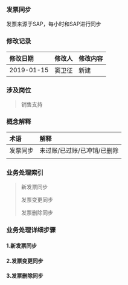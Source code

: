 ### 发票同步

发票来源于SAP，每小时和SAP进行同步

### 修改记录

| 修改日期 | 修改人 | 修改内容 |
| :--- | :--- | :--- |
| 2019-01-15 | 窦卫征 | 新建 |

### 涉及岗位

> 销售支持

### 概念解释

| 术语 | 解释 |
| :--- | :--- |
| 发票同步 | 未过账/已过账/已冲销/已删除 |
|  |  |

### 业务处理索引

> 新发票同步
>
> 发票变更同步
>
> 发票删除同步

### 业务处理详细步骤

#### 1.新发票同步

#### 2.发票变更同步

#### 3.发票删除同步



